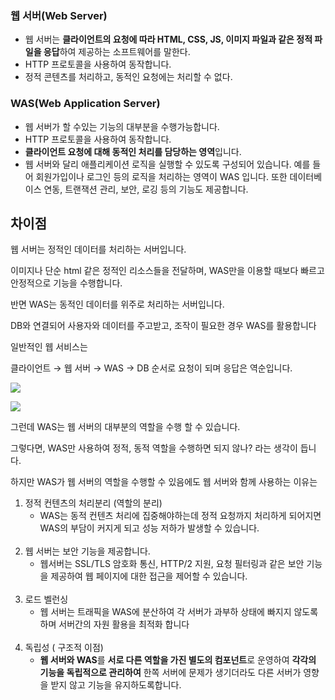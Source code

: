 ### 웹 서버(Web Server)

- 웹 서버는 **클라이언트의 요청에 따라 HTML, CSS, JS, 이미지 파일과 같은 정적 파일을 응답**하여 제공하는 소프트웨어를 말한다.
- HTTP 프로토콜을 사용하여 동작합니다.
- 정적 콘텐츠를 처리하고, 동적인 요청에는 처리할 수 없다.

### WAS(Web Application Server)

- 웹 서버가 할 수있는 기능의 대부분을 수행가능합니다.
- HTTP 프로토콜을 사용하여 동작합니다.
- **클라이언트 요청에 대해 동적인 처리를 담당하는 영역**입니다.
- 웹 서버와 달리 애플리케이션 로직을 실행할 수 있도록 구성되어 있습니다. 예를 들어 회원가입이나 로그인 등의 로직을 처리하는 영역이 WAS 입니다. 또한 데이터베이스 연동, 트랜잭션 관리, 보안, 로깅 등의 기능도 제공합니다.

## 차이점

웹 서버는 정적인 데이터를 처리하는 서버입니다. 

이미지나 단순 html 같은 정적인 리소스들을 전달하며, WAS만을 이용할 때보다 빠르고 안정적으로 기능을 수행합니다. 

반면 WAS는 동적인 데이터를 위주로 처리하는 서버입니다.

 DB와 연결되어 사용자와 데이터를 주고받고, 조작이 필요한 경우 WAS를 활용합니다

일반적인 웹 서비스는 

클라이언트  → 웹 서버 → WAS → DB 순서로 요청이 되며 응답은 역순입니다.

![](https://postfiles.pstatic.net/MjAyMzAyMjZfMTA0/MDAxNjc3MzgwMDgwNTMy.UrHitR6JiastCmVc4xVzi14AnyPQoHYNKlbbsYwbfkUg.Pqj_hBd_e7otK-B7u3QYo98PyLA4xIrS-zoHzrhZfckg.PNG.gi_balja/fffff.png?type=w966)

![](https://yozm.wishket.com/media/news/1780/image009.png)

그런데 WAS는 웹 서버의 대부분의 역할을 수행 할 수 있습니다.

그렇다면,  WAS만 사용하여 정적, 동적 역할을 수행하면 되지 않나? 라는 생각이 듭니다.

하지만 WAS가 웹 서버의 역할을 수행할 수 있음에도 웹 서버와 함께 사용하는 이유는 

1. 정적 컨텐츠의 처리분리 (역할의 분리)
    - WAS는 동적 컨텐츠 처리에 집중해야하는데  정적 요청까지 처리하게 되어지면 WAS의 부담이 커지게 되고 성능 저하가 발생할 수 있습니다.
   <br>
2. 웹 서버는 보안 기능을 제공합니다.
    - 웹서버는 SSL/TLS 암호화 통신, HTTP/2 지원, 요청 필터링과 같은 보안 기능을 제공하여 웹 페이지에 대한 접근을 제어할 수 있습니다.
   <br>
3. 로드 벨런싱
    - 웹 서버는 트래픽을 WAS에 분산하여 각 서버가 과부하 상태에 빠지지 않도록 하며 서버간의 자원 활용을 최적화 합니다
    <br>
4. 독립성 ( 구조적 이점)
    - **웹 서버와 WAS**를 **서로 다른 역할을 가진 별도의 컴포넌트**로 운영하여 **각각의 기능을 독립적으로 관리하여**  한쪽 서버에 문제가 생기더라도 다른 서버가 영향을 받지 않고 기능을 유지하도록합니다.
